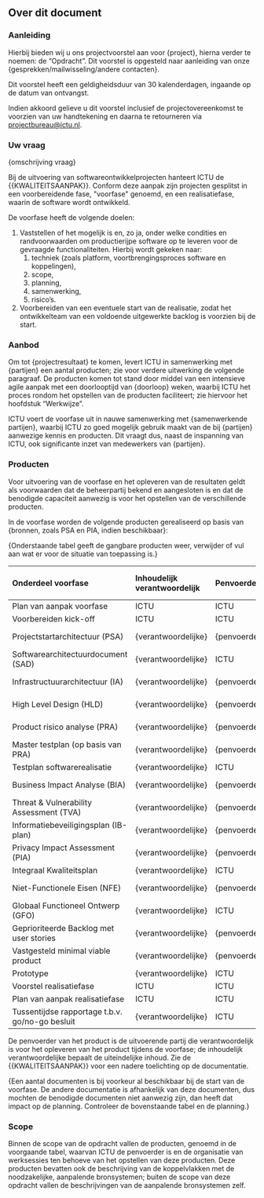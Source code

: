 ## Over dit document

### Aanleiding 

Hierbij bieden wij u ons projectvoorstel aan voor {project}, hierna verder te noemen: de “Opdracht”. Dit voorstel is opgesteld naar aanleiding van onze {gesprekken/mailwisseling/andere contacten}.

Dit voorstel heeft een geldigheidsduur van 30 kalenderdagen, ingaande op de datum van ontvangst.

Indien akkoord gelieve u dit voorstel inclusief de projectovereenkomst te voorzien van uw handtekening  en daarna te retourneren via projectbureau@ictu.nl.

### Uw vraag

{omschrijving vraag}

Bij de uitvoering van softwareontwikkelprojecten hanteert ICTU de {{KWALITEITSAANPAK}}. Conform deze aanpak zijn projecten gesplitst in een voorbereidende fase, "voorfase" genoemd, en een realisatiefase, waarin de software wordt ontwikkeld.

De voorfase heeft de volgende doelen:

1. Vaststellen of het mogelijk is en, zo ja, onder welke condities en randvoorwaarden om productierijpe software op te leveren voor de gevraagde functionaliteiten. Hierbij wordt gekeken naar: 
    1. techniek (zoals platform, voortbrengingsproces software en koppelingen),
    2. scope,
    3. planning,
    4. samenwerking,
    5. risico’s.
2. Voorbereiden van een eventuele start van de realisatie, zodat het ontwikkelteam van een voldoende uitgewerkte backlog is voorzien bij de start.

### Aanbod

Om tot {projectresultaat} te komen, levert ICTU in samenwerking met {partijen} een aantal producten; zie voor verdere uitwerking de volgende paragraaf. De producten komen tot stand door middel van een intensieve agile aanpak met een doorlooptijd van {doorloop} weken, waarbij ICTU het proces rondom het opstellen van de producten faciliteert; zie hiervoor het hoofdstuk “Werkwijze”. 

ICTU voert de voorfase uit in nauwe samenwerking met {samenwerkende partijen}, waarbij ICTU zo goed mogelijk gebruik maakt van de bij {partijen} aanwezige kennis en producten. Dit vraagt dus, naast de inspanning van ICTU, ook significante inzet van medewerkers van {partijen}.

### Producten

Voor uitvoering van de voorfase en het opleveren van de resultaten geldt als voorwaarden dat de beheerpartij bekend en aangesloten is en dat de benodigde capaciteit aanwezig is voor het opstellen van de verschillende producten.

In de voorfase worden de volgende producten gerealiseerd op basis van {bronnen, zoals PSA en PIA, indien beschikbaar}:

{Onderstaande tabel geeft de gangbare producten weer, verwijder of vul aan wat er voor de situatie van toepassing is.}

| Onderdeel voorfase | Inhoudelijk verantwoordelijk | Penvoerder | Review en meewerken aan |
|:---|:---|:---|:---|
| Plan van aanpak voorfase | ICTU | ICTU | {reviewers} |
| Voorbereiden kick-off | ICTU | ICTU |{reviewers}  |
| Projectstartarchitectuur (PSA) | {verantwoordelijke} | {penvoerder} | ICTU, {reviewers} |
| Softwarearchitectuurdocument (SAD) | {verantwoordelijke} | ICTU | {reviewers} |
| Infrastructuurarchitectuur (IA) | {verantwoordelijke} | {penvoerder} | ICTU, {reviewers} |
| High Level Design (HLD) | {verantwoordelijke} | {penvoerder} | ICTU, {reviewers} |
| Product risico analyse (PRA) | {verantwoordelijke} | {penvoerder} | ICTU, {reviewers} |
| Master testplan (op basis van PRA) | {verantwoordelijke} | {penvoerder} | ICTU, {reviewers} |
| Testplan softwarerealisatie | {verantwoordelijke} | ICTU | {reviewers} |
| Business Impact Analyse (BIA) | {verantwoordelijke} | {penvoerder} | ICTU, {reviewers} |
| Threat & Vulnerability Assessment (TVA) | {verantwoordelijke} | {penvoerder} | ICTU, {reviewers} |
| Informatiebeveiligingsplan  (IB-plan) | {verantwoordelijke} | {penvoerder} | ICTU, {reviewers} |
| Privacy Impact Assessment (PIA) | {verantwoordelijke} | {penvoerder} | ICTU, {reviewers} |
| Integraal Kwaliteitsplan | {verantwoordelijke} | ICTU | {reviewers} |
| Niet-Functionele Eisen (NFE) | {verantwoordelijke} | {penvoerder} | ICTU, {reviewers} |
| Globaal Functioneel Ontwerp (GFO) | {verantwoordelijke} | ICTU | {reviewers} |
| Geprioriteerde Backlog met user stories | {verantwoordelijke} | {penvoerder} | ICTU, {reviewers} |
| Vastgesteld minimal viable product | {verantwoordelijke} | {penvoerder} | ICTU, {reviewers} |
| Prototype | {verantwoordelijke} | ICTU | {reviewers} |
| Voorstel realisatiefase | ICTU | ICTU | {reviewers} |
| Plan van aanpak realisatiefase | ICTU | ICTU | {reviewers} |
| Tussentijdse rapportage t.b.v. go/no-go besluit | {verantwoordelijke} | ICTU | {reviewers} |

De penvoerder van het product is de uitvoerende partij die verantwoordelijk is voor het opleveren van het product tijdens de voorfase; de inhoudelijk verantwoordelijke bepaalt de uiteindelijke inhoud. Zie de {{KWALITEITSAANPAK}} voor een nadere toelichting op de documentatie.

{Een aantal documenten is bij voorkeur al beschikbaar bij de start van de voorfase. De andere documentatie is afhankelijk van deze documenten, dus mochten de benodigde  documenten niet aanwezig zijn, dan heeft dat impact op de planning. Controleer de bovenstaande tabel en de planning.}

### Scope

Binnen de scope van de opdracht vallen de producten, genoemd in de voorgaande tabel, waarvan ICTU de penvoerder is en de organisatie van werksessies ten behoeve van het opstellen van deze producten. Deze producten bevatten ook de beschrijving van de koppelvlakken met de noodzakelijke, aanpalende bronsystemen; buiten de scope van deze opdracht vallen de beschrijvingen van de aanpalende bronsystemen zelf. 
